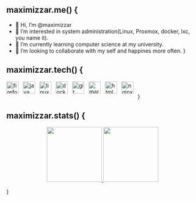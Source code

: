 ## maximizzar.me() {
- 👋 Hi, I’m @maximizzar
- 👀 I’m interested in system administration(Linux, Proxmox, docker, lxc, you name it).
- 🌱 I’m currently learning computer science at my university.
- 💞️ I’m looking to collaborate with my self and happines more often.
}
## maximizzar.tech() {
<img align="left" alt="firefox" width="32px" style="padding-right:8px;" 
	src="https://cdn.jsdelivr.net/gh/devicons/devicon/icons/firefox/firefox-plain-wordmark.svg"/>

<img align="left" alt="java" width="32px" style="padding-right:8px;" 
	src="https://cdn.jsdelivr.net/gh/devicons/devicon/icons/java/java-original.svg"/>

<img align="left" alt="linux" width="32px" style="padding-right:8px;" 
	src="https://cdn.jsdelivr.net/gh/devicons/devicon/icons/linux/linux-original.svg"/>

<img align="left" alt="docker" width="32px" style="padding-right:8px;" 
	src="https://cdn.jsdelivr.net/gh/devicons/devicon/icons/docker/docker-original-wordmark.svg"/> 

<img align="left" alt="git" width="32px" style="padding-right:8px;" 
	src="https://cdn.jsdelivr.net/gh/devicons/devicon/icons/git/git-original-wordmark.svg"/>

<img align="left" alt="markdown" width="32px" style="padding-right:8px;" 
	src="https://cdn.jsdelivr.net/gh/devicons/devicon/icons/markdown/markdown-original.svg" />

<img align="left" alt="html5" width="32px" style="padding-right:8px;" 
	src="https://cdn.jsdelivr.net/gh/devicons/devicon/icons/html5/html5-original-wordmark.svg" />

<img align="left" alt="nginx" width="32px" style="padding-right:8px;" 
	src="https://cdn.jsdelivr.net/gh/devicons/devicon/icons/nginx/nginx-original.svg" />

<br />

<p>}</p>

## maximizzar.stats() {
<p align="center">
    <a href="https://github.com/maximizzar" style="width: 90%">
        <img 
             src="https://github-readme-stats.vercel.app/api?username=maximizzar&show_icons=true&theme=transparent" 
             alt="" 
             height="144px"/>
        <img 
             src="https://github-readme-stats.vercel.app/api/top-langs/?username=maximizzar&layout=compact&theme=transparent&langs_count=4" 
             alt="" 
             height="144px"/>
    </a>
</p>
}

<!---
maximizzar/maximizzar is a ✨ special ✨ repository because its `README.md` (this file) appears on your GitHub profile.
You can click the Preview link to take a look at your changes.
--->
